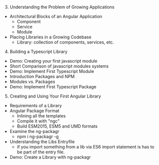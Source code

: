 3. Understanding the Problem of Growing Applications
  - Architectural Blocks of an Angular Application 
    - Component
    - Service
    - Module
  - Placing Libraries in a Growing Codebase
    - Library: collection of components, services, etc.
4. Building a Typescript Library
  - Demo: Creating your first javascript module
  - Short Comparison of javascript modules systems
  - Demo: Implement First Typescript Module
  - Introduction Packages and NPM
  - Modules vs. Packages
  - Demo: Implement First Typescript Package
5. Creating and Using Your First Angular Library
  - Requirements of a Library
  - Angular Package Format
    - Inlining all the templates
    - Compile it with "ngc"
    - Build ESM2015, ESM5 and UMD formats
  - Examine the ng-packagr
    - npm i ng-packagr -g
  - Understanding the Libs Entryfile
    - if you import something from a lib via ES6 import statement is has to be part of the entry file.
  - Demo: Create a Library with ng-packagr
  
